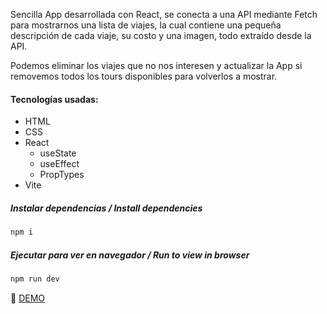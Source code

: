 Sencilla App desarrollada con React, se conecta a una API mediante Fetch para mostrarnos una lista de viajes, la cual contiene una pequeña descripción de cada viaje, su costo y una imagen, todo extraído desde la API.
 
Podemos eliminar los viajes que no nos interesen y actualizar la App si removemos todos los tours disponibles para volverlos a mostrar.

#### Tecnologías usadas: 
- HTML
- CSS
- React
  - useState
  - useEffect
  - PropTypes
- Vite

##### Instalar dependencias / Install dependencies

```javascript
npm i
```

##### Ejecutar para ver en navegador / Run to view in browser

```javascript
npm run dev
```

:link:
[DEMO](https://tours-viajes.netlify.app/)
